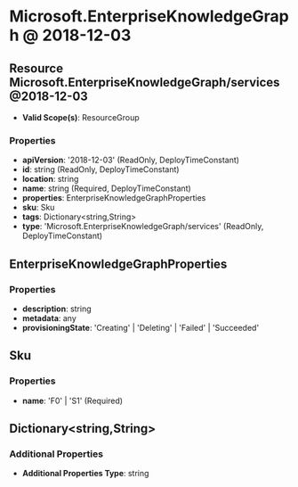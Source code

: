 # Microsoft.EnterpriseKnowledgeGraph @ 2018-12-03

## Resource Microsoft.EnterpriseKnowledgeGraph/services@2018-12-03
* **Valid Scope(s)**: ResourceGroup
### Properties
* **apiVersion**: '2018-12-03' (ReadOnly, DeployTimeConstant)
* **id**: string (ReadOnly, DeployTimeConstant)
* **location**: string
* **name**: string (Required, DeployTimeConstant)
* **properties**: EnterpriseKnowledgeGraphProperties
* **sku**: Sku
* **tags**: Dictionary<string,String>
* **type**: 'Microsoft.EnterpriseKnowledgeGraph/services' (ReadOnly, DeployTimeConstant)

## EnterpriseKnowledgeGraphProperties
### Properties
* **description**: string
* **metadata**: any
* **provisioningState**: 'Creating' | 'Deleting' | 'Failed' | 'Succeeded'

## Sku
### Properties
* **name**: 'F0' | 'S1' (Required)

## Dictionary<string,String>
### Additional Properties
* **Additional Properties Type**: string

